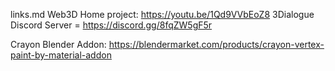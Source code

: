links.md
Web3D Home project: https://youtu.be/1Qd9VVbEoZ8
3Dialogue Discord Server = https://discord.gg/8fqZW5gF5r

Crayon Blender Addon: https://blendermarket.com/products/crayon-vertex-paint-by-material-addon

